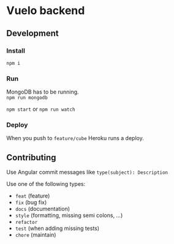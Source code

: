# Vuelo backend

## Development

### Install

`npm i`

### Run

MongoDB has to be running.  
`npm run mongodb`

`npm start` or `npm run watch`

### Deploy

When you push to `feature/cube` Heroku runs a deploy.

## Contributing

Use Angular commit messages like `type(subject): Description`

Use one of the following types:

* `feat` (feature)
* `fix` (bug fix)
* `docs` (documentation)
* `style` (formatting, missing semi colons, …)
* `refactor`
* `test` (when adding missing tests)
* `chore` (maintain)
